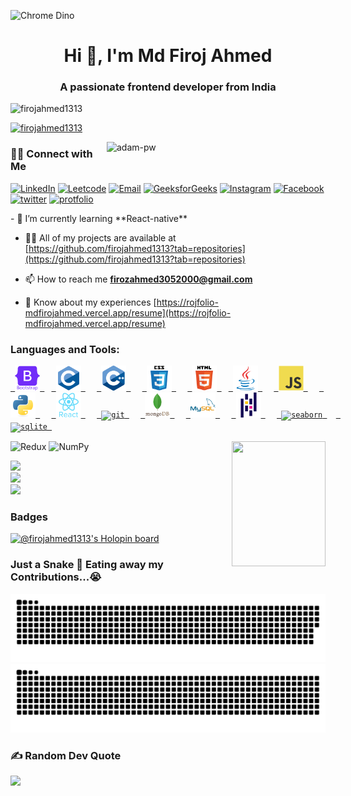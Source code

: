 ![Chrome Dino](https://mir-s3-cdn-cf.behance.net/project_modules/max_1200/4ff07986208593.5d9a654e92f36.gif)

<h1 align="center">Hi 👋, I'm Md Firoj Ahmed</h1>

<h3 align="center">A passionate frontend developer from India</h3>

<p align="left"> <img src="https://komarev.com/ghpvc/?username=firojahmed1313&label=Profile%20views&color=0e75b6&style=flat" alt="firojahmed1313" /> </p>
<p align="left"> <a href="https://github.com/ryo-ma/github-profile-trophy"><img src="https://github-profile-trophy.vercel.app/?username=firojahmed1313&theme=dark_dimmed&margin-w=10" alt="firojahmed1313" /></a> </p>

<p><img align="right" src="https://github.com/Adam-pw/Adam-pw/blob/main/animation_500_kxa883sd.gif" alt="adam-pw" width="350px" align="right" /></p></h1>

<h3> 🤝🏻 Connect with Me </h3>
<p>
<a href="https://linkedin.com/in/md-firoj-ahmed-8209a01bb" target="blank"><img alt="LinkedIn" src="https://img.shields.io/badge/LinkedIn-Firoj%20Ahmed-blue?style=flat-square&logo=linkedin"></a>
<a href="https://www.leetcode.com/firozahmed3052000" target="blank"><img alt="Leetcode" src="https://img.shields.io/badge/Leetcode-firoj_ahmed-tomato?style=flat-square&logo=Leetcode"></a>
<a href="mailto:firozahmed3052000@gmail.com"><img alt="Email" src="https://img.shields.io/badge/Email-firozahmed3052000@gmail.com-blue?style=flat-square&logo=gmail"></a>
<a href="https://auth.geeksforgeeks.org/user/firozahmed3052000" target="blank"><img alt="GeeksforGeeks" src="https://img.shields.io/badge/geeksforgeeks-Firoj%20Ahmed-blue?style=flat-square&logo=geeksforgeeks"></a>
<a href="https://instagram.com/firojahmed1313" target="blank"><img alt="Instagram" src="https://img.shields.io/badge/Instagram-firoj_ahmed-tomato?style=flat-square&logo=instagram"></a>
<a href="https://fb.com/firoj.ahmed.50999405" target="blank"><img alt="Facebook" src="https://img.shields.io/badge/Facebook-Firoj%20Ahmed-blue?style=flat-square&logo=facebook"></a>
<a href="https://twitter.com/firojahmed30520" target="blank"><img alt="twitter" src="https://img.shields.io/badge/Twitter-firoj_ahmed-tomato?style=flat-square&logo=twitter"></a>
<a href="https://rojfolio-mdfirojahmed.vercel.app/" target="blank"><img alt="protfolio" src="https://img.shields.io/badge/Protfolio-firoj_ahmed-blue?style=flat-square&logo=website"></a>
  
</p>
- 🌱 I’m currently learning **React-native**

- 👨‍💻 All of my projects are available at [https://github.com/firojahmed1313?tab=repositories](https://github.com/firojahmed1313?tab=repositories)

- 📫 How to reach me **firozahmed3052000@gmail.com**
- 📄 Know about my experiences [https://rojfolio-mdfirojahmed.vercel.app/resume](https://rojfolio-mdfirojahmed.vercel.app/resume)


<h3 align="left">Languages and Tools:</h3>
<p align="left"> 
<code><a href="https://getbootstrap.com" target="_blank" rel="noreferrer"> <img src="https://raw.githubusercontent.com/devicons/devicon/master/icons/bootstrap/bootstrap-plain-wordmark.svg" alt="bootstrap" width="40" height="40"/> </a> </code>
<code><a href="https://www.cprogramming.com/" target="_blank" rel="noreferrer"> <img src="https://raw.githubusercontent.com/devicons/devicon/master/icons/c/c-original.svg" alt="c" width="40" height="40"/> </a>  </code>
<code><a href="https://www.w3schools.com/cpp/" target="_blank" rel="noreferrer"> <img src="https://raw.githubusercontent.com/devicons/devicon/master/icons/cplusplus/cplusplus-original.svg" alt="cplusplus" width="40" height="40"/> </a>  </code>
<code><a href="https://www.w3schools.com/css/" target="_blank" rel="noreferrer"> <img src="https://raw.githubusercontent.com/devicons/devicon/master/icons/css3/css3-original-wordmark.svg" alt="css3" width="40" height="40"/> </a>  </code>
<code><a href="https://www.w3.org/html/" target="_blank" rel="noreferrer"> <img src="https://raw.githubusercontent.com/devicons/devicon/master/icons/html5/html5-original-wordmark.svg" alt="html5" width="40" height="40"/> </a> </code>
<code><a href="https://www.java.com" target="_blank" rel="noreferrer"> <img src="https://raw.githubusercontent.com/devicons/devicon/master/icons/java/java-original.svg" alt="java" width="40" height="40"/> </a>  </code>
<code><a href="https://developer.mozilla.org/en-US/docs/Web/JavaScript" target="_blank" rel="noreferrer"> <img src="https://raw.githubusercontent.com/devicons/devicon/master/icons/javascript/javascript-original.svg" alt="javascript" width="40" height="40"/> </a>  </code>
<code><a href="https://www.python.org" target="_blank" rel="noreferrer"> <img src="https://raw.githubusercontent.com/devicons/devicon/master/icons/python/python-original.svg" alt="python" width="40" height="40"/> </a>  </code>
<code><a href="https://reactjs.org/" target="_blank" rel="noreferrer"> <img src="https://raw.githubusercontent.com/devicons/devicon/master/icons/react/react-original-wordmark.svg" alt="react" width="40" height="40"/> </a>  </code>
<code><a href="https://git-scm.com/" target="_blank" rel="noreferrer"> <img src="https://www.vectorlogo.zone/logos/git-scm/git-scm-icon.svg" alt="git" width="40" height="40"/> </a>  </code>
<code><a href="https://www.mongodb.com/" target="_blank" rel="noreferrer"> <img src="https://raw.githubusercontent.com/devicons/devicon/master/icons/mongodb/mongodb-original-wordmark.svg" alt="mongodb" width="40" height="40"/> </a>  </code>
<code><a href="https://www.mysql.com/" target="_blank" rel="noreferrer"> <img src="https://raw.githubusercontent.com/devicons/devicon/master/icons/mysql/mysql-original-wordmark.svg" alt="mysql" width="40" height="40"/> </a>  </code>
<code><a href="https://pandas.pydata.org/" target="_blank" rel="noreferrer"> <img src="https://raw.githubusercontent.com/devicons/devicon/2ae2a900d2f041da66e950e4d48052658d850630/icons/pandas/pandas-original.svg" alt="pandas" width="40" height="40"/> </a>  </code>
<code><a href="https://seaborn.pydata.org/" target="_blank" rel="noreferrer"> <img src="https://seaborn.pydata.org/_images/logo-mark-lightbg.svg" alt="seaborn" width="40" height="40"/> </a>  </code>
<code><a href="https://www.sqlite.org/" target="_blank" rel="noreferrer"> <img src="https://www.vectorlogo.zone/logos/sqlite/sqlite-icon.svg" alt="sqlite" width="40" height="40"/> </a>  </code>
</p>
<img align='right' src="https://media.giphy.com/media/TEnXkcsHrP4YedChhA/giphy.gif" width="150" height="200" frameBorder="0" class="giphy-embed" allowFullScreen></img>

![Redux](https://img.shields.io/badge/redux-%23593d88.svg?style=for-the-badge&logo=redux&logoColor=white) ![NumPy](https://img.shields.io/badge/numpy-%23013243.svg?style=for-the-badge&logo=numpy&logoColor=white)

![](https://github-readme-stats.vercel.app/api?username=firojahmed1313&theme=radical&hide_border=false&include_all_commits=true&count_private=true)<br/>
![](https://github-readme-streak-stats.herokuapp.com/?user=firojahmed1313&theme=radical&hide_border=false)<br/>
![](https://github-readme-stats.vercel.app/api/top-langs/?username=firojahmed1313&theme=radical&hide_border=false&include_all_commits=true&count_private=true&layout=compact)
### Badges
[![@firojahmed1313's Holopin board](https://holopin.me/@firojahmed1313)](https://holopin.io/@firojahmed1313)


### Just a Snake 🐍 Eating away my Contributions...😭

<img src="https://raw.githubusercontent.com/firojahmed1313/firojahmed1313/output/snake.svg" alt="Snake animation" />
<picture>
  <source media="(prefers-color-scheme: dark)" srcset="https://raw.githubusercontent.com/firojahmed1313/firojahmed1313/output/github-snake-dark.svg" />
  <source media="(prefers-color-scheme: light)" srcset="https://raw.githubusercontent.com/firojahmed1313/firojahmed1313/output/github-snake.svg" />
  <img alt="github-snake" src="https://raw.githubusercontent.com/firojahmed1313/firojahmed1313/output/github-snake.svg" />
</picture>

### ✍️ Random Dev Quote
![](https://quotes-github-readme.vercel.app/api?type=horizontal&theme=gruvbox)

